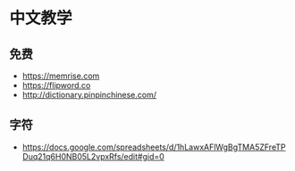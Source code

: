 # 中文教学

## 免费
- https://memrise.com
- https://flipword.co
- http://dictionary.pinpinchinese.com/

## 字符
- https://docs.google.com/spreadsheets/d/1hLawxAFlWgBgTMA5ZFreTPDuq21q6H0NB05L2vpxRfs/edit#gid=0
